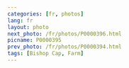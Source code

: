 ```yaml
---
categories: [fr, photos]
lang: fr
layout: photo
next_photo: /fr/photos/P0000396.html
picname: P0000395
prev_photo: /fr/photos/P0000394.html
tags: [Bishop Cap, Farm]
---
```

